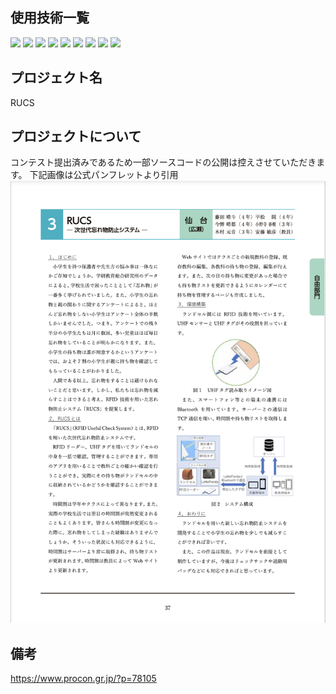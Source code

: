 ## 使用技術一覧
<p style="display: inline">
<img src="https://img.shields.io/badge/-Android-A4C639.svg?logo=android&style=plastic">
<img src="https://img.shields.io/badge/-Php-777BB4.svg?logo=php&style=plastic">
<img src="https://img.shields.io/badge/-Mysql-4479A1.svg?logo=mysql&style=plastic">
<img src="https://img.shields.io/badge/-Html5-E34F26.svg?logo=html5&style=plastic">
<img src="https://img.shields.io/badge/-Css3-1572B6.svg?logo=css3&style=plastic">
<img src="https://img.shields.io/badge/-Bootstrap-563D7C.svg?logo=bootstrap&style=plastic">
<img src="https://img.shields.io/badge/-Jquery-0769AD.svg?logo=jquery&style=plastic">
<img src="https://img.shields.io/badge/-Windows-0078D6.svg?logo=windows&style=plastic">
<img src="https://img.shields.io/badge/-Java-007396.svg?logo=java&style=plastic">
</p>

## プロジェクト名

RUCS
<!-- プロジェクトについて -->

## プロジェクトについて
コンテスト提出済みであるため一部ソースコードの公開は控えさせていただきます。
下記画像は公式パンフレットより引用
![alt text](image.png)

## 備考
https://www.procon.gr.jp/?p=78105
